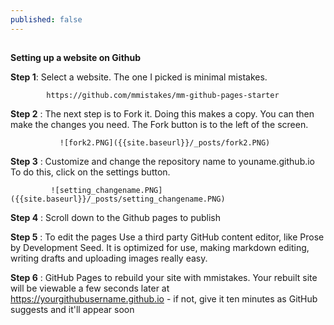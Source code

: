 ```yaml
---
published: false
---
```

##

**Setting up a website on Github**

**Step 1**: Select a website. The one I picked is minimal mistakes.

            https://github.com/mmistakes/mm-github-pages-starter

**Step 2** : The next step is to Fork it. Doing this makes a copy. You can then make the 
              changes you need. The Fork button is to the left of the screen.
          
               ![fork2.PNG]({{site.baseurl}}/_posts/fork2.PNG)
      
**Step 3** : Customize and change the repository name to youname.github.io
             To do this, click on the settings button.   
         
             ![setting_changename.PNG]({{site.baseurl}}/_posts/setting_changename.PNG)

**Step 4** : Scroll down to the Github pages to publish
        
**Step 5** : To edit the pages Use a third party GitHub content editor, like Prose by Development Seed. 
             It is optimized for use, making markdown editing, writing drafts and uploading images really easy.   
          
**Step 6** : GitHub Pages to rebuild your site with mmistakes. Your rebuilt site will be viewable a 
             few seconds later at https://yourgithubusername.github.io - 
             if not, give it ten minutes as GitHub suggests and it'll appear soon